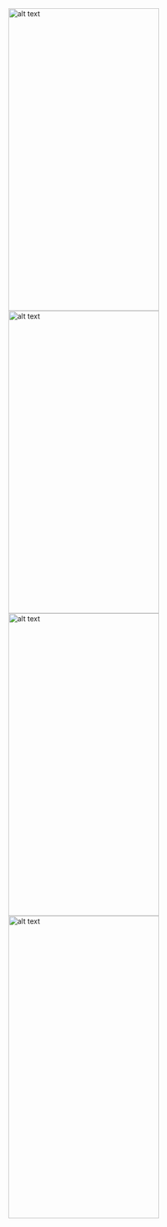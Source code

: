 


<img src="https://user-images.githubusercontent.com/98783085/176062086-cb1d0ef3-fc37-4869-adca-aa90c3421d69.png" alt="alt text" width="300" height="600">

<img src="https://user-images.githubusercontent.com/98783085/176062091-efc7c08d-cbd5-4259-8003-3ea72fa6c3c6.png" alt="alt text" width="300" height="600">

<img src="https://user-images.githubusercontent.com/98783085/176062095-d639f2ee-a16c-4b32-afe0-92a356c6f359.png" alt="alt text" width="300" height="600">

<img src="https://user-images.githubusercontent.com/98783085/176062102-af260658-fd6c-4d21-a040-ee26a66f18bc.png" alt="alt text" width="300" height="600">
